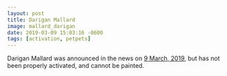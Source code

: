 ```yaml
---
layout: post
title: Darigan Mallard
image: mallard_darigan
date: 2019-03-09 15:03:16 -0600
tags: [activation, petpets]
---
```


Darigan Mallard was announced in the news on [9 March, 2019][news], but has not been properly activated, and cannot be painted.

[news]: http://www.neopets.com/nf.phtml?nf_date=2019-03-04
